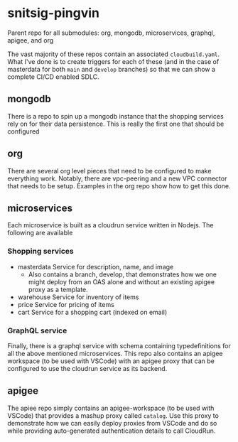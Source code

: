 # snitsig-pingvin
Parent repo for all submodules: org, mongodb, microservices, graphql, apigee, and org

The vast majority of these repos contain an associated `cloudbuild.yaml`. What I've done
is to create triggers for each of these (and in the case of masterdata for both `main` and 
`develop` branches) so that we can show a complete CI/CD enabled SDLC.

## mongodb
There is a repo to spin up a mongodb instance that the shopping services rely on for their
data persistence. This is really the first one that should be configured

## org
There are several org level pieces that need to be configured to make everything work. Notably,
there are vpc-peering and a new VPC connector that needs to be setup. Examples in the org repo
show how to get this done.

## microservices
Each microservice is built as a cloudrun service written in Nodejs. The following are available

### Shopping services
* masterdata
  Service for description, name, and image
  * Also contains a branch, develop, that demonstrates how we one might deploy from an OAS alone
  and without an existing apigee proxy as a template.
* warehouse
  Service for inventory of items
* price
  Service for pricing of items
* cart
  Service for a shopping cart (indexed on email)

### GraphQL service
Finally, there is a graphql service with schema containing typedefinitions for all the above
mentioned microservices. This repo also contains an apigee workspace (to be used with VSCode) with an apigee proxy that can be
configured to use the cloudrun service as its backend.

## apigee
The apiee repo simply contains an apigee-workspace (to be used with VSCode) that provides a
mashup proxy called `catalog`. Use this proxy to demonstrate how we can easily deploy proxies from VSCode and
do so while providing auto-generated authentication details to call CloudRun.
